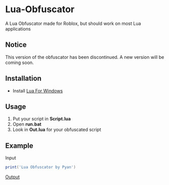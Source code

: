 # Lua-Obfuscator

A Lua Obfuscator made for Roblox, but should work on most Lua applications

## Notice
This version of the obfuscator has been discontinued. A new version will be coming soon.

## Installation

- Install [Lua For Windows](https://github.com/rjpcomputing/luaforwindows/releases/)

## Usage

1. Put your script in **Script.lua**
2. Open **run.bat**
3. Look in **Out.lua** for your obfuscated script

## Example

Input

```lua
print('Lua Obfuscator by Pyan')
```

[Output](https://github.com/PY44N/Lua-Obfuscator/raw/master/Example.lua)
